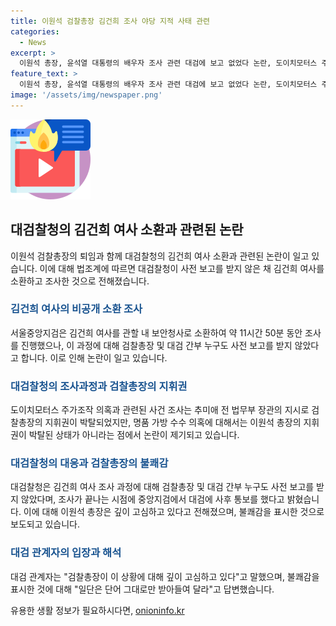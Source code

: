 ```yaml
---
title: 이원석 검찰총장 김건희 조사 야당 지적 사태 관련
categories:
  - News
excerpt: >
  이원석 총장, 윤석열 대통령의 배우자 조사 관련 대검에 보고 없었다 논란, 도이치모터스 주가조작 의혹과 대조 - 검찰의 윤석열 대통령의 배우자 김건희 여사를 비공개 소환 조사한 사실에 대해 대검찰청이 사전 보고를 받지 못했다고 밝혔습니다. 또한, 도이치모터스 주가조작 의혹은 검찰총장의 지휘권이 박탈된 반면, 명품 가방 수수 의혹에 대해서는 박탈되지 않아 논란이 되고 있습니다. 대검관계자는 검찰총장이 이에 대해 깊이 고심하고 있다고 밝혔으나, 총장의 불쾌감에 대해선 단어 그대로만 받아들일 것을 요구했습니다.
feature_text: >
  이원석 총장, 윤석열 대통령의 배우자 조사 관련 대검에 보고 없었다 논란, 도이치모터스 주가조작 의혹과 대조 - 검찰의 윤석열 대통령의 배우자 김건희 여사를 비공개 소환 조사한 사실에 대해 대검찰청이 사전 보고를 받지 못했다고 밝혔습니다. 또한, 도이치모터스 주가조작 의혹은 검찰총장의 지휘권이 박탈된 반면, 명품 가방 수수 의혹에 대해서는 박탈되지 않아 논란이 되고 있습니다. 대검관계자는 검찰총장이 이에 대해 깊이 고심하고 있다고 밝혔으나, 총장의 불쾌감에 대해선 단어 그대로만 받아들일 것을 요구했습니다.
image: '/assets/img/newspaper.png'
---
```


<p><img src="/assets/img/news.png" alt="rentncar 속보" /></p>

<h2 data-ke-size="size26">대검찰청의 김건희 여사 소환과 관련된 논란</h2>

<p data-ke-size="size16">이원석 검찰총장의 퇴임과 함께 대검찰청의 김건희 여사 소환과 관련된 논란이 일고 있습니다. 이에 대해 법조계에 따르면 대검찰청이 사전 보고를 받지 않은 채 김건희 여사를 소환하고 조사한 것으로 전해졌습니다.</p>

<h3><b><span style="color: #1a5490;">김건희 여사의 비공개 소환 조사</span></b></h3>

<p data-ke-size="size16">서울중앙지검은 김건희 여사를 관할 내 보안청사로 소환하여 약 11시간 50분 동안 조사를 진행했으나, 이 과정에 대해 검찰총장 및 대검 간부 누구도 사전 보고를 받지 않았다고 합니다. 이로 인해 논란이 일고 있습니다.</p>

<h3><b><span style="color: #1a5490;">대검찰청의 조사과정과 검찰총장의 지휘권</span></b></h3>

<p data-ke-size="size16">도이치모터스 주가조작 의혹과 관련된 사건 조사는 추미애 전 법무부 장관의 지시로 검찰총장의 지휘권이 박탈되었지만, 명품 가방 수수 의혹에 대해서는 이원석 총장의 지휘권이 박탈된 상태가 아니라는 점에서 논란이 제기되고 있습니다.</p>

<h3><b><span style="color: #1a5490;">대검찰청의 대응과 검찰총장의 불쾌감</span></b></h3>

<p data-ke-size="size16">대검찰청은 김건희 여사 조사 과정에 대해 검찰총장 및 대검 간부 누구도 사전 보고를 받지 않았다며, 조사가 끝나는 시점에 중앙지검에서 대검에 사후 통보를 했다고 밝혔습니다. 이에 대해 이원석 총장은 깊이 고심하고 있다고 전해졌으며, 불쾌감을 표시한 것으로 보도되고 있습니다.</p>

<h3><b><span style="color: #1a5490;">대검 관계자의 입장과 해석</span></b></h3>

<p data-ke-size="size16">대검 관계자는 "검찰총장이 이 상황에 대해 깊이 고심하고 있다"고 말했으며, 불쾌감을 표시한 것에 대해 "일단은 단어 그대로만 받아들여 달라"고 답변했습니다.</p>
유용한 생활 정보가 필요하시다면, <a href="https://onioninfo.kr" rel="dofollow">onioninfo.kr</a>


